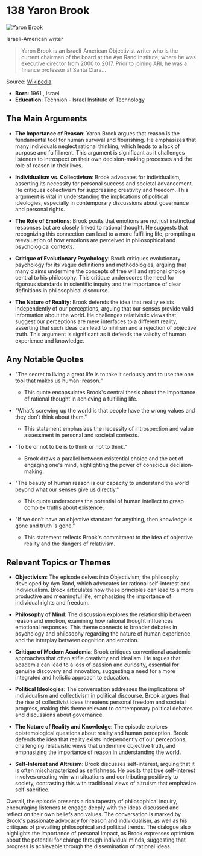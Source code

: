 # 138 Yaron Brook


![Yaron Brook](https://encrypted-tbn0.gstatic.com/images?q=tbn:ANd9GcT3255uxsAWYCBISABSUW7AHk3hWftbFR8BEhZviFA&s=0)

Israeli-American writer

> Yaron Brook is an Israeli-American Objectivist writer who is the current chairman of the board at the Ayn Rand Institute, where he was executive director from 2000 to 2017. Prior to joining ARI, he was a finance professor at Santa Clara...

Source: [Wikipedia](https://en.wikipedia.org/wiki/Yaron_Brook)

- **Born**: 1961 , Israel
- **Education**: Technion - Israel Institute of Technology


## The Main Arguments

- **The Importance of Reason**: Yaron Brook argues that reason is the fundamental tool for human survival and flourishing. He emphasizes that many individuals neglect rational thinking, which leads to a lack of purpose and fulfillment. This argument is significant as it challenges listeners to introspect on their own decision-making processes and the role of reason in their lives.

- **Individualism vs. Collectivism**: Brook advocates for individualism, asserting its necessity for personal success and societal advancement. He critiques collectivism for suppressing creativity and freedom. This argument is vital in understanding the implications of political ideologies, especially in contemporary discussions about governance and personal rights.

- **The Role of Emotions**: Brook posits that emotions are not just instinctual responses but are closely linked to rational thought. He suggests that recognizing this connection can lead to a more fulfilling life, prompting a reevaluation of how emotions are perceived in philosophical and psychological contexts.

- **Critique of Evolutionary Psychology**: Brook critiques evolutionary psychology for its vague definitions and methodologies, arguing that many claims undermine the concepts of free will and rational choice central to his philosophy. This critique underscores the need for rigorous standards in scientific inquiry and the importance of clear definitions in philosophical discourse.

- **The Nature of Reality**: Brook defends the idea that reality exists independently of our perceptions, arguing that our senses provide valid information about the world. He challenges relativistic views that suggest our perceptions are mere interfaces to a different reality, asserting that such ideas can lead to nihilism and a rejection of objective truth. This argument is significant as it defends the validity of human experience and knowledge.

## Any Notable Quotes

- "The secret to living a great life is to take it seriously and to use the one tool that makes us human: reason."
  - This quote encapsulates Brook's central thesis about the importance of rational thought in achieving a fulfilling life.

- "What’s screwing up the world is that people have the wrong values and they don’t think about them."
  - This statement emphasizes the necessity of introspection and value assessment in personal and societal contexts.

- "To be or not to be is to think or not to think."
  - Brook draws a parallel between existential choice and the act of engaging one's mind, highlighting the power of conscious decision-making.

- "The beauty of human reason is our capacity to understand the world beyond what our senses give us directly."
  - This quote underscores the potential of human intellect to grasp complex truths about existence.

- "If we don’t have an objective standard for anything, then knowledge is gone and truth is gone."
  - This statement reflects Brook's commitment to the idea of objective reality and the dangers of relativism.

## Relevant Topics or Themes

- **Objectivism**: The episode delves into Objectivism, the philosophy developed by Ayn Rand, which advocates for rational self-interest and individualism. Brook articulates how these principles can lead to a more productive and meaningful life, emphasizing the importance of individual rights and freedom.

- **Philosophy of Mind**: The discussion explores the relationship between reason and emotion, examining how rational thought influences emotional responses. This theme connects to broader debates in psychology and philosophy regarding the nature of human experience and the interplay between cognition and emotion.

- **Critique of Modern Academia**: Brook critiques conventional academic approaches that often stifle creativity and idealism. He argues that academia can lead to a loss of passion and curiosity, essential for genuine discovery and innovation, suggesting a need for a more integrated and holistic approach to education.

- **Political Ideologies**: The conversation addresses the implications of individualism and collectivism in political discourse. Brook argues that the rise of collectivist ideas threatens personal freedom and societal progress, making this theme relevant to contemporary political debates and discussions about governance.

- **The Nature of Reality and Knowledge**: The episode explores epistemological questions about reality and human perception. Brook defends the idea that reality exists independently of our perceptions, challenging relativistic views that undermine objective truth, and emphasizing the importance of reason in understanding the world.

- **Self-Interest and Altruism**: Brook discusses self-interest, arguing that it is often mischaracterized as selfishness. He posits that true self-interest involves creating win-win situations and contributing positively to society, contrasting this with traditional views of altruism that emphasize self-sacrifice.

Overall, the episode presents a rich tapestry of philosophical inquiry, encouraging listeners to engage deeply with the ideas discussed and reflect on their own beliefs and values. The conversation is marked by Brook's passionate advocacy for reason and individualism, as well as his critiques of prevailing philosophical and political trends. The dialogue also highlights the importance of personal impact, as Brook expresses optimism about the potential for change through individual minds, suggesting that progress is achievable through the dissemination of rational ideas.